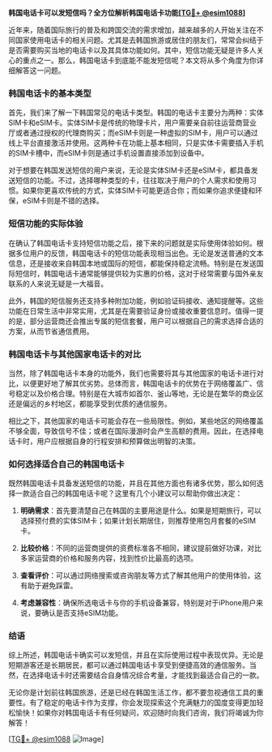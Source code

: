 **韩国电话卡可以发短信吗？全方位解析韩国电话卡功能[[TG💪+ @esim1088](https://t.me/s/esim1088)]**

近年来，随着国际旅行的普及和跨国交流的需求增加，越来越多的人开始关注在不同国家使用电话卡的相关问题。尤其是去韩国旅游或居住的朋友们，常常会纠结于是否需要购买当地的电话卡以及其具体功能如何。其中，短信功能无疑是许多人关心的重点之一。那么，韩国电话卡到底能不能发短信呢？本文将从多个角度为你详细解答这一问题。

### 韩国电话卡的基本类型

首先，我们来了解一下韩国常见的电话卡类型。韩国的电话卡主要分为两种：实体SIM卡和eSIM卡。实体SIM卡是传统的物理卡片，用户需要亲自前往运营商营业厅或者通过授权的代理商购买；而eSIM卡则是一种虚拟的SIM卡，用户可以通过线上平台直接激活并使用。这两种卡在功能上基本相同，只是实体卡需要插入手机的SIM卡槽中，而eSIM卡则是通过手机设置直接添加到设备中。

对于想要在韩国发送短信的用户来说，无论是实体SIM卡还是eSIM卡，都具备发送短信的功能。不过，选择哪种类型的卡，往往取决于用户的个人需求和使用习惯。如果你更喜欢传统的方式，实体SIM卡可能更适合你；而如果你追求便捷和环保，eSIM卡则是不错的选择。

### 短信功能的实际体验

在确认了韩国电话卡支持短信功能之后，接下来的问题就是实际使用体验如何。根据多位用户的反馈，韩国电话卡的短信功能表现相当出色。无论是发送普通的文本信息，还是接收来自韩国本地或国际的短信，都能保持稳定流畅。特别是在发送国际短信时，韩国电话卡通常能够提供较为实惠的价格，这对于经常需要与国外亲友联系的人来说无疑是一大福音。

此外，韩国的短信服务还支持多种附加功能，例如验证码接收、通知提醒等。这些功能在日常生活中非常实用，尤其是在需要验证身份或接收重要信息时。值得一提的是，部分运营商还会推出专属的短信套餐，用户可以根据自己的需求选择合适的方案，从而节省通信费用。

### 韩国电话卡与其他国家电话卡的对比

当然，除了韩国电话卡本身的功能外，我们也需要将其与其他国家的电话卡进行对比，以便更好地了解其优劣势。总体而言，韩国电话卡的优势在于网络覆盖广、信号稳定以及价格合理。特别是在大城市如首尔、釜山等地，无论是在繁华的商业区还是偏远的乡村地区，都能享受到优质的通信服务。

相比之下，其他国家的电话卡可能会存在一些局限性。例如，某些地区的网络覆盖不够全面，导致信号不佳；或者在国际漫游时会产生高额的费用。因此，在选择电话卡时，用户应根据自身的行程安排和预算做出明智的决策。

### 如何选择适合自己的韩国电话卡

既然韩国电话卡具备发送短信的功能，并且在其他方面也有诸多优势，那么如何选择一款适合自己的韩国电话卡呢？这里有几个小建议可以帮助你做出决定：

1. **明确需求**：首先要清楚自己在韩国的主要用途是什么。如果是短期旅行，可以选择预付费的实体SIM卡；如果计划长期居住，则推荐使用包月套餐的eSIM卡。
   
2. **比较价格**：不同的运营商提供的资费标准各不相同，建议提前做好功课，对比多家运营商的价格和服务内容，找到性价比最高的选项。

3. **查看评价**：可以通过网络搜索或咨询朋友等方式了解其他用户的使用体验，这有助于避免踩雷。

4. **考虑兼容性**：确保所选电话卡与你的手机设备兼容，特别是对于iPhone用户来说，要确认是否支持eSIM功能。

### 结语

综上所述，韩国电话卡确实可以发短信，并且在实际使用过程中表现优异。无论是短期游客还是长期居民，都可以通过韩国电话卡享受到便捷高效的通信服务。当然，在选择电话卡时还需要结合自身情况综合考量，才能找到最适合自己的一款。

无论你是计划前往韩国旅游，还是已经在韩国生活工作，都不要忽视通信工具的重要性。有了稳定的电话卡作为支撑，你会发现探索这个充满魅力的国度变得更加轻松愉快！如果你对韩国电话卡有任何疑问，欢迎随时向我们咨询，我们将竭诚为你解答！

[[TG💪+ @esim1088](https://t.me/s/esim1088) ![Image](https://i.postimg.cc/4NQfJmqS/Snipaste-2025-05-13-00-14-12.png)]